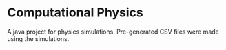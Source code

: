 # Computational Physics
A java project for physics simulations. Pre-generated CSV files were made using the simulations.